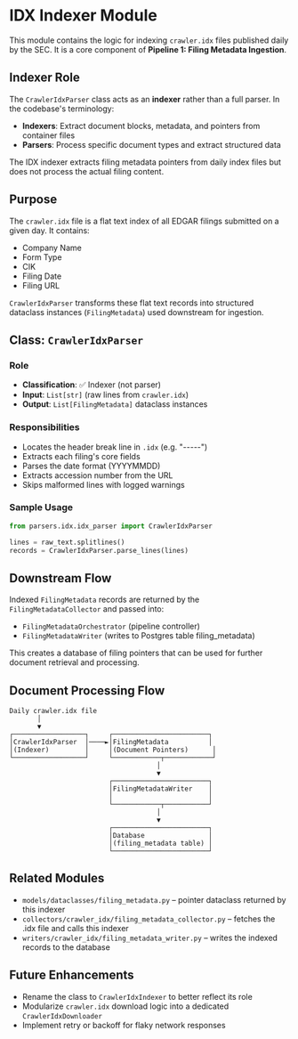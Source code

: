 # IDX Indexer Module

This module contains the logic for indexing `crawler.idx` files published daily by the SEC. It is a core component of **Pipeline 1: Filing Metadata Ingestion**.

## Indexer Role

The `CrawlerIdxParser` class acts as an **indexer** rather than a full parser. In the codebase's terminology:

- **Indexers**: Extract document blocks, metadata, and pointers from container files
- **Parsers**: Process specific document types and extract structured data

The IDX indexer extracts filing metadata pointers from daily index files but does not process the actual filing content.

## Purpose

The `crawler.idx` file is a flat text index of all EDGAR filings submitted on a given day. It contains:
- Company Name
- Form Type
- CIK
- Filing Date
- Filing URL

`CrawlerIdxParser` transforms these flat text records into structured dataclass instances (`FilingMetadata`) used downstream for ingestion.

## Class: `CrawlerIdxParser`

### Role
- **Classification**: ✅ Indexer (not parser)
- **Input**: `List[str]` (raw lines from `crawler.idx`)
- **Output**: `List[FilingMetadata]` dataclass instances

### Responsibilities
- Locates the header break line in `.idx` (e.g. "-----")
- Extracts each filing's core fields
- Parses the date format (YYYYMMDD)
- Extracts accession number from the URL
- Skips malformed lines with logged warnings

### Sample Usage

```python
from parsers.idx.idx_parser import CrawlerIdxParser

lines = raw_text.splitlines()
records = CrawlerIdxParser.parse_lines(lines)
```

## Downstream Flow

Indexed `FilingMetadata` records are returned by the `FilingMetadataCollector` and passed into:
- `FilingMetadataOrchestrator` (pipeline controller)
- `FilingMetadataWriter` (writes to Postgres table filing_metadata)

This creates a database of filing pointers that can be used for further document retrieval and processing.

## Document Processing Flow

```
Daily crawler.idx file
       │
       ▼
┌──────────────────┐     ┌────────────────────────┐
│CrawlerIdxParser  │────►│FilingMetadata          │
│(Indexer)         │     │(Document Pointers)      │
└──────────────────┘     └────────────┬────────────┘
                                     │
                                     ▼
                         ┌────────────────────────┐
                         │FilingMetadataWriter    │
                         │                        │
                         └────────────┬───────────┘
                                     │
                                     ▼
                         ┌────────────────────────┐
                         │Database                │
                         │(filing_metadata table) │
                         └────────────────────────┘
```

## Related Modules
- `models/dataclasses/filing_metadata.py` – pointer dataclass returned by this indexer
- `collectors/crawler_idx/filing_metadata_collector.py` – fetches the .idx file and calls this indexer
- `writers/crawler_idx/filing_metadata_writer.py` – writes the indexed records to the database

## Future Enhancements
- Rename the class to `CrawlerIdxIndexer` to better reflect its role
- Modularize `crawler.idx` download logic into a dedicated `CrawlerIdxDownloader`
- Implement retry or backoff for flaky network responses